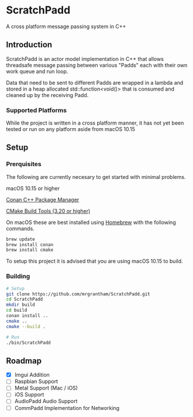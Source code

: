 # ScratchPadd #

A cross platform message passing system in C++

## Introduction ##

ScratchPadd is an actor model implementation in C++ that allows threadsafe message passing between various "Padds" each with their own work queue and run loop.

Data that need to be sent to different Padds are wrapped in a lambda and stored in a heap allocated std::function<void()> that is consumed and cleaned up by the receiving Padd.

### Supported Platforms ###
While the project is written in a cross platform manner, it has not yet been tested or run on any platform aside from macOS 10.15


## Setup ##

### Prerquisites ###

The following are currently necesary to get started with minimal problems.

macOS 10.15 or higher

[Conan C++ Package Manager](https://docs.conan.io/en/latest/installation.html)

[CMake Build Tools (3.20 or higher)](https://cmake.org)

On macOS these are best installed using [Homebrew](https://brew.sh) with the following commands.

``` bash
brew update
brew install conan
brew install cmake
```

To setup this project it is advised that you are using macOS 10.15 to build.


### Building ###

``` bash
# Setup
git clone https://github.com/mrgrantham/ScratchPadd.git
cd ScratchPadd
mkdir build
cd build
conan install ..
cmake ..
cmake --build .

# Run
./bin/ScratchPadd

```

## Roadmap ##
- [X] Imgui Addition
- [ ] Raspbian Support
- [ ] Metal Support (Mac / iOS)
- [ ] iOS Support 
- [ ] AudioPadd Audio Support
- [ ] CommPadd Implementation for Networking